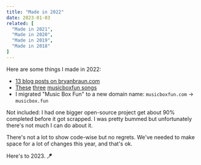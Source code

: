 ```yaml
---
title: "Made in 2022"
date: 2023-01-03
related: [
  "Made in 2021",
  "Made in 2020",
  "Made in 2019",
  "Made in 2018"
]
---
```


Here are some things I made in 2022:

- [13 blog posts on bryanbraun.com]({{site.url}}/blog/#y2022)
- [These](https://musicbox.fun/#1XQAAAAIIAgAAAAAAAABBqEgrwhmuj6RoB9RB8rfMASPRUr-7ft8-sXBzFpbhUW7aF4f8KX5hr6Oz8vIdt2f6_wDJJjonYaJVv_hfrhxLTiHjA1RAsaCx4PGfwZxIY9AqQ0Wsn_-NQZl416sGcqKEcLVXxqg4NkdD0zlvR6cgKlaU1_gng6qAqs9lMoei72Ic0KTBNJE4VXWZmPmp_eibVrt_9kiL0aVrfNE0DjYxxkLFkiwv29W_1q7_SLO3HH2LFAQ2x1i9GVztXtXWyxGMeZkUaNb0J1LOjzadrBQEuhf5A4L5_27N5YUPppGoNTwo2Odq3_w8vPEgvFyt1-NAv3gOeYhAHyJfDI-c5YsNgIc8Gm3G1S7PFD8ZJOeFI6sUcQB-c3yXApGyUwG3ZCxzzgvEN_Qswj6T2Jp4q5w4mcuJP_eRfIegF_nEIwXd4GntlZj7BNmFUFvWKwlnHZ89BUAjEyWhWYpTUETp8dKJJfDuM5knB0PKZYPUd6l8dCmGOPG03d96H7xxDCGaRQXRNJxolfLYd_-lrFi7) [three](https://musicbox.fun/#1XQAAAAIyAgAAAAAAAABBqEgrEjMlBFePh2Ep9EyB9gnfR1B8EzGDYav15Uy95XMGqCevPD7uOZH5qh87SgBvQwYSj85guI4wm93aFDWEttTrHVNG9UjU4k92LfGFGbZXq086gP4c5-9JZojhUfei8WJ-_s7ytzE1U7qJYn0fmtTyq7PwG6urSQgkj04Hx1has8L5enThmeSYjSYs-wmLvugHtnbfbm7HW2Q0dujCEel6qYapKZsdySYDC9jWyARrUDpszG8SKWKa7YBDUJZXJxLT0Ne5g-pD1xr8Jj_DpCXdHIFMfkZ2utSN0RhXlKMp8JpBuLEteHJWeKPqXnNExCo_oU-kru7ugfiBnAac-515ePNr-vQzt4JNv3ONtg6adHfcmCf7ZeohWfhS4HQ44xAi9m-etpIjolXhXreu00yFkOPDFirj4D_vxRif0EtyPiR5RBLWdkcjPiXBfU05pGS3GCTWSHNWwdC5F2S6Mq4sA3l6WqKEOrZ1RGKVJow69eADs0bIB1yoSBd20FzUnf-db0dA) [musicboxfun songs](https://musicbox.fun/#1XQAAAAKoAgAAAAAAAABBqEgrUrL5NRJIAl4WWROeu90MB11og7s8JIwrnv-MsRN7-9utR1YQgmhwW_chlDpyUffHsDWdOQu6x0q0c9srj5zvukyUmGP6UX9wgGmCzwhVpiI6n2GrxrHnwRec2PGwAWH78jRsXdpGF-X7EudbVTckEqiVADSncandtmPxVbVAW8H6yitjaWo5F2ULinZPf7KDfgFqhwAxqGpDxEoge3jkXddDqzHAT2N0zH8yWtHUxGtOTHZgUlQ7wvbEAGF45cE5mEiSYgIibAlFEAUOzXDov2eKOwzlITUm_v19vsvxIUpj70YnpmbxoC1WmVs8hnMqsPKTo4sDq5D6owfsgP5SYMGAYxGkJc1-h5cZwvbTBP6kX9Eh1zY02WK7fK6M2dvUUjX3IRALvQb97X9kguUO38VAjMROL68HJp1w8ww91u-1wPDcu7WpD-DtxNzvuwz411XQxD1lqY_0l7HYPzz9sMNL4M3VhRcmxN6dqEobM509ECaSCowVEdDd42S_axpmp3Q-r5bXM4xn_hQo4g)
- I migrated "Music Box Fun" to a new domain name: `musicboxfun.com` → `musicbox.fun`

Not included: I had one bigger open-source project get about 90% completed before it got scrapped. I was pretty bummed but unfortunately there's not much I can do about it.

There's not a lot to show code-wise but no regrets. We've needed to make space for a lot of changes this year, and that's ok.

Here's to 2023. 🪁
